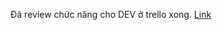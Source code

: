 Đã review chức năng cho DEV ở trello xong. 
[Link](https://trello.com/invite/b/ScwEuP72/ATTIe4b45455d0341b5cc8861b9a739d7f0e9415DE14/aglienhom7md18302trello)
